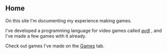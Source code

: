 ## Home

On this site I'm documenting my experience making games.

I've developed a programming language for video games called
<a class="button" href="https://github.com/tomtsagk/avdl.git">avdl</a>
, and I've
made a few games with it already.

Check out games I've made on the
<a class="menu" href="/games">Games</a>
tab.
